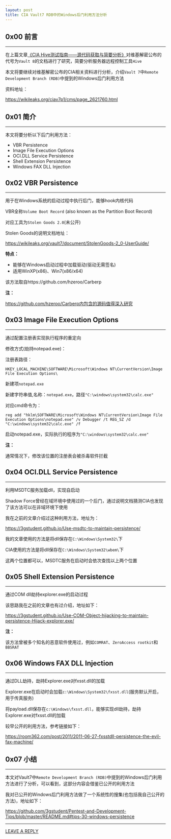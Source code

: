 ```yaml
---
layout: post
title: CIA Vault7 RDB中的Windows后门利用方法分析
---
```


## 0x00 前言
---

在上篇文章[《CIA Hive测试指南——源代码获取与简要分析》](https://3gstudent.github.io/CIA-Hive%E6%B5%8B%E8%AF%95%E6%8C%87%E5%8D%97-%E6%BA%90%E4%BB%A3%E7%A0%81%E8%8E%B7%E5%8F%96%E4%B8%8E%E7%AE%80%E8%A6%81%E5%88%86%E6%9E%90/)对维基解密公布的代号为`Vault 8`的文档进行了研究，简要分析服务器远程控制工具`Hive`

本文将要继续对维基解密公布的CIA相关资料进行分析，介绍`Vault 7`中`Remote Development Branch (RDB)`中提到的Windows后门利用方法

资料地址：

https://wikileaks.org/ciav7p1/cms/page_2621760.html

## 0x01 简介
---

本文将要分析以下后门利用方法：

- VBR Persistence
- Image File Execution Options
- OCI.DLL Service Persistence
- Shell Extension Persistence
- Windows FAX DLL Injection

## 0x02 VBR Persistence
---

用于在Windows系统的启动过程中执行后门，能够hook内核代码

VBR全称`Volume Boot Record` (also known as the Partition Boot Record) 

对应工具为`Stolen Goods 2.0`(未公开)

Stolen Goods的说明文档地址：

https://wikileaks.org/vault7/document/StolenGoods-2_0-UserGuide/

**特点：**

- 能够在Windows启动过程中加载驱动(驱动无需签名)
- 适用WinXP(x86)、Win7(x86/x64)

该方法取自https://github.com/hzeroo/Carberp

**注：**

https://github.com/hzeroo/Carberp内包含的源码值得深入研究

## 0x03 Image File Execution Options
---

通过配置注册表实现执行程序的重定向

修改方式(劫持notepad.exe)：

注册表路径：

`HKEY_LOCAL_MACHINE\SOFTWARE\Microsoft\Windows NT\CurrentVersion\Image File Execution Options\`

新建项`notepad.exe`

新建字符串值,名称：`notepad.exe`，路径`"C:\windows\system32\calc.exe"`

对应cmd命令为：

```
reg add "hklm\SOFTWARE\Microsoft\Windows NT\CurrentVersion\Image File Execution Options\notepad.exe" /v Debugger /t REG_SZ /d "C:\windows\system32\calc.exe" /f
```

启动notepad.exe，实际执行的程序为`"C:\windows\system32\calc.exe"`

**注：**

通常情况下，修改该位置的注册表会被杀毒软件拦截

## 0x04 OCI.DLL Service Persistence
---

利用MSDTC服务加载dll，实现自启动

Shadow Force曾经在域环境中使用过的一个后门，通过说明文档猜测CIA也发现了该方法可以在非域环境下使用

我在之前的文章介绍过这种利用方法，地址为：

https://3gstudent.github.io/Use-msdtc-to-maintain-persistence/

我的文章使用的方法是将dll保存在`C:\Windows\System32\`下

CIA使用的方法是将dll保存在`C:\Windows\System32\wbem\`下

这两个位置都可以，MSDTC服务在启动时会依次查找以上两个位置


## 0x05 Shell Extension Persistence
---

通过COM dll劫持explorer.exe的启动过程

该思路我在之前的文章也有过介绍，地址如下：

https://3gstudent.github.io/Use-COM-Object-hijacking-to-maintain-persistence-Hijack-explorer.exe/

**注：**

该方法曾被多个知名的恶意软件使用过，例如`COMRAT`、`ZeroAccess rootkit`和`BBSRAT`


## 0x06 Windows FAX DLL Injection
---

通过DLL劫持，劫持Explorer.exe对fxsst.dll的加载

Explorer.exe在启动时会加载`c:\Windows\System32\fxsst.dll`(服务默认开启，用于传真服务)

将payload.dll保存在`c:\Windows\fxsst.dll`，能够实现dll劫持，劫持Explorer.exe对fxsst.dll的加载

较早公开的利用方法，参考链接如下：

https://room362.com/post/2011/2011-06-27-fxsstdll-persistence-the-evil-fax-machine/

## 0x07 小结
---

本文对Vault7中`Remote Development Branch (RDB)`中提到的Windows后门利用方法进行了分析，可以看到，这部分内容会借鉴已公开的利用方法

我对已公开的Windows后门利用方法做了一个系统性的搜集(也包括我自己公开的方法)，地址如下：

https://github.com/3gstudent/Pentest-and-Development-Tips/blob/master/README.md#tips-30-windows-persistence

---


[LEAVE A REPLY](https://github.com/3gstudent/feedback/issues/new)




